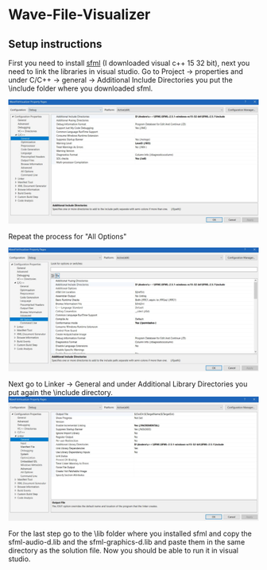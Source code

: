 # Wave-File-Visualizer

## Setup instructions

First you need to install [sfml](https://www.sfml-dev.org/download/sfml/2.5.1/) (I downloaded visual c++ 15 32 bit), next you need to link the libraries in visual studio.
Go to Project -> properties 
and under C/C++ -> general -> Additional Include Directories you put the \include folder where you downloaded sfml.

![](docs/img1.JPG)

Repeat the process for "All Options"

![](docs/img2.JPG)

Next go to Linker -> General and under Additional Library Directories you put again the \include directory.
![](docs/img3.JPG)

For the last step go to the \lib folder where you installed sfml and copy the sfml-audio-d.lib and the sfml-graphics-d.lib and paste them in the same directory as the solution file. Now you should be able to run it in visual studio.